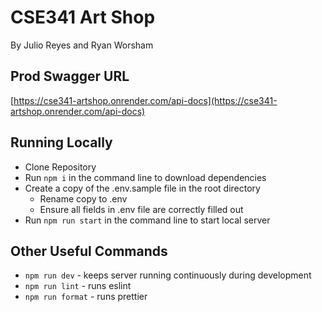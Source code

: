 # CSE341 Art Shop

By Julio Reyes and Ryan Worsham

## Prod Swagger URL

[https://cse341-artshop.onrender.com/api-docs](https://cse341-artshop.onrender.com/api-docs)

## Running Locally

- Clone Repository
- Run `npm i` in the command line to download dependencies
- Create a copy of the .env.sample file in the root directory
  - Rename copy to .env
  - Ensure all fields in .env file are correctly filled out
- Run `npm run start` in the command line to start local server

## Other Useful Commands

- `npm run dev` - keeps server running continuously during development
- `npm run lint` - runs eslint
- `npm run format` - runs prettier

